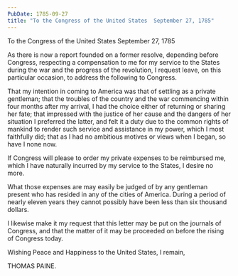 ```yaml
---
PubDate: 1785-09-27
title: "To the Congress of the United States  September 27, 1785"
---
```


   To the Congress of the United States  September 27, 1785

   As there is now a report founded on a former resolve, depending before
   Congress, respecting a compensation to me for my service to the States
   during the war and the progress of the revolution, I request leave, on
   this particular occasion, to address the following to Congress.

   That my intention in coming to America was that of settling as a private
   gentleman; that the troubles of the country and the war commencing within
   four months after my arrival, I had the choice either of returning or
   sharing her fate; that impressed with the justice of her cause and the
   dangers of her situation I preferred the latter, and felt it a duty due to
   the common rights of mankind to render such service and assistance in my
   power, which I most faithfully did; that as I had no ambitious motives or
   views when I began, so have I none now.

   If Congress will please to order my private expenses to be reimbursed me,
   which I have naturally incurred by my service to the States, I desire no
   more.

   What those expenses are may easily be judged of by any gentleman present
   who has resided in any of the cities of America. During a period of nearly
   eleven years they cannot possibly have been less than six thousand
   dollars.

   I likewise make it my request that this letter may be put on the journals
   of Congress, and that the matter of it may be proceeded on before the
   rising of Congress today.

   Wishing Peace and Happiness to the United States, I remain,

   THOMAS PAINE.


